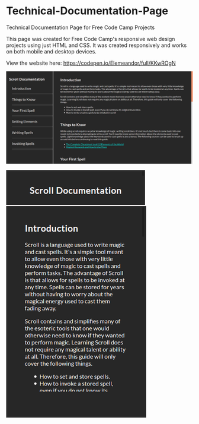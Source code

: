 # Technical-Documentation-Page
Technical Documentation Page for Free Code Camp Projects

This page was created for Free Code Camp's responsive web design projects using just HTML and CSS. It was created responsively and works on both mobile and desktop devices.

View the website here: https://codepen.io/Elemeandor/full/KKwROgN

![desktop version](https://raw.githubusercontent.com/DrantDumani/Free-Code-Camp-pages/master/Technical_Doc_Page/screenshots/Screenshot_2020-01-12%20Technical%20Documentation%20Page(1).png)

![mobile version](https://raw.githubusercontent.com/DrantDumani/Free-Code-Camp-pages/master/Technical_Doc_Page/screenshots/Screenshot_2020-01-12%20Technical%20Documentation%20Page.png)
